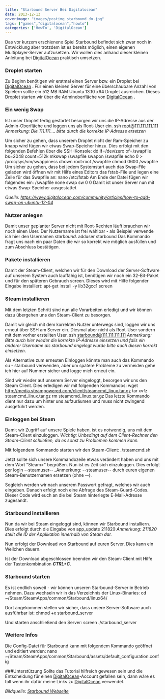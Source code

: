 ```yaml
---
title: "Starbound Server Bei Digitalocean"
date: 2013-12-13
coverimage: "images/postimg_starbound_do.jpg"
tags: ["games","digitalocean","howto"]
categories: ['HowTo', 'DigitalOcean']
---
```


Das vor kurzem erschienene Spiel Starbound befindet sich zwar noch in Entwicklung aber trotzdem ist es bereits möglich, einen eigenen Multiplayer-Server aufzusetzen. Wir wollen dies anhand dieser kleinen Anleitung bei [DigitalOcean](https://www.digitalocean.com/?refcode=2fa486f567f5)  praktisch umsetzen. 

### Droplet starten
Zu Beginn benötigen wir erstmal einen Server bzw. ein Droplet bei [DigitalOcean](https://www.digitalocean.com/?refcode=2fa486f567f5) . Für einen kleinen Server für eine überschaubare Anzahl von Spielern sollte ein 512 MB RAM Ubuntu 13.10 x64 Droplet ausreichen. 
Dieses Droplet starten wir über die Adminoberfläche von [DigitalOcean](https://www.digitalocean.com/?refcode=2fa486f567f5) . 

### Ein wenig Swap
Ist unser Droplet fertig gestartet besorgen wir uns die IP-Adresse aus der Admin-Oberfläche und loggen uns als Root-User ein. 
	ssh root@111.111.111.111
_Anmerkung: Die 111.111.... bitte durch die korrekte IP-Adresse ersetzen_

Um sicher zu gehen, dass unserem Droplet nicht der Ram-Speicher zu knapp wird fügen wir etwas Swap-Speicher hinzu. 
Dies erfolgt mit den folgenden Befehlen über die SSH-Konsole:
	dd if=/dev/zero of=/swapfile bs=2048 count=512k
	mkswap /swapfile
	swapon /swapfile
	echo 0 > /proc/sys/vm/swappiness
	chown root:root /swapfile 
	chmod 0600 /swapfile
Um sicher zu gehen, dass bei jedem Systemstart auch das Swap-File geladen wird öffnen wir mit Hilfe eines Editors das fstab-File und legen eine Zeile für das Swapfile an:
	nano /etc/fstab
Am Ende der Datei fügen wir folgendes ein:
	 /swapfile       none    swap    sw      0       0 
Damit ist unser Server nun mit etwas Swap-Speicher ausgestattet.

_Quelle: https://www.digitalocean.com/community/articles/how-to-add-swap-on-ubuntu-12-04_

### Nutzer anlegen
Damit unser geplanter Server nicht mit Root-Rechten läuft brauchen wir noch einen User. Der Nutzername ist frei wählbar - als Beispiel verwende ich hier den Usernamen _starbound_.
	adduser starbound
Das Kommando fragt uns nach ein paar Daten die wir so korrekt wie möglich ausfüllen und zum Abschluss bestätigen. 

### Pakete installieren
Damit der Steam-Client, welchen wir für den Download der Server-Software  auf unserem System auch lauffähig ist, benötigen wir noch ein 32-Bit-Paket und für den späteren Gebrauch screen. Dieses wird mit Hilfe folgender Eingabe installiert:
	apt-get install -y lib32gcc1 screen

### Steam installieren
Mit dem letzten Schritt sind nun alle Vorarbeiten erledigt und wir können dazu übergehen uns den Steam-Client zu besorgen. 

Damit wir gleich mit dem korrekten Nutzer unterwegs sind, loggen wir uns erneut über SSH am Server ein. Diesmal aber nicht als Root-User sondern mit dem vorher erstellten User.
	ssh starbound@111.111.111.111
_Anmerkung: Bitte auch hier wieder die korrekte IP-Adresse einsetzen und falls ein anderer Username als starbound angelegt wurde bitte auch diesen korrekt einsetzen._

Als Alternative zum erneuten Einloggen könnte man auch das Kommando 
	su - starbound
verwenden, aber um spätere Probleme zu vermeiden gehe ich hier auf Nummer sicher und logge mich erneut ein. 

Sind wir wieder auf unserem Server eingeloggt, besorgen wir uns den Steam Client. Dies erledigen wir mit folgenden Kommandos:
	wget http://media.steampowered.com/client/steamcmd_linux.tar.gz
	tar xvfz steamcmd_linux.tar.gz
	rm steamcmd_linux.tar.gz
Das letzte Kommando dient nur dazu um hinter uns aufzuräumen und muss nicht zwingend ausgeführt werden. 

### Einloggen bei Steam
Damit wir Zugriff auf unsere Spiele haben, ist es notwendig, uns mit dem Steam-Client einzuloggen. 
*Wichtig: Unbedingt auf dem Client-Rechner den Steam-Client schließen, da es sonst zu Problemen kommen kann.*

Mit folgendem Kommando starten wir den Steam-Client:
	./steamcmd.sh

Jetzt sollte sich unsere Kommandozeile etwas verändert haben und uns mit dem Wort "Steam>" begrüßen. 
Nun ist es Zeit sich einzuloggen. Dies erfolgt per
	login --steamuser--
_Anmerkung: --steamuser-- durch euren eigenen Steam-Benutzernamen ersetzen (ohne --).

Sogleich werden wir nach unserem Passwort gefragt, welches wir auch eingeben. Danach erfolgt noch eine Abfrage des Steam-Guard-Codes. Dieser Code wird euch an die bei Steam hinterlegte E-Mail-Adresse zugesandt. 

### Starbound installieren
Nun da wir bei Steam eingeloggt sind, können wir Starbound installiern. Dies erfolgt durch die Eingabe von
	app_update 211820
_Anmerkung: 211820 stellt die ID der Applikation innerhalb von Steam dar._

Nun erfolgt der Download von Starbound auf euren Server. Dies kann ein Weilchen dauern.

Ist der Download abgeschlossen beenden wir den Steam-Client mit Hilfe der Tastenkombination ***CTRL+C***.

### Starbound starten
Es ist endlich soweit - wir können unseren Starbound-Server in Betrieb nehmen. Dazu wechseln wir in das Verzeichnis der Linux-Binaries:
	cd ~/Steam/SteamApps/common/Starbound/linux64/

Dort angekommen stellen wir sicher, dass unsere Server-Software auch ausführbar ist:
	chmod +x starbound_server

Und starten anschließend den Server:
	screen ./starbound_server

### Weitere Infos
Die Config-Datei für Starbound kann mit folgendem Kommando geöffnet und editiert werden:
	nano ~/Steam/SteamApps/common/Starbound/assets/default_configuration.config

###Unterstützung
Sollte das Tutorial hilfreich gewesen sein und die Entscheidung für einen [DigitalOcean](https://www.digitalocean.com/?refcode=2fa486f567f5)-Account gefallen sein, dann wäre es toll wenn ihr dafür meine Links zu [DigitalOcean](https://www.digitalocean.com/?refcode=2fa486f567f5) verwendet. 

_Bildquelle: [Starbound Webseite](http://playstarbound.com/media/)_

